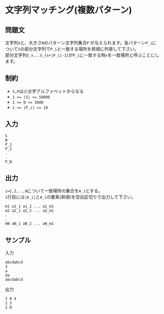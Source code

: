 # 文字列マッチング(複数パターン)

## 問題文

文字列`S`と、大きさ`N`のパターン文字列集合`P` が与えられます。各パターン`P_i`について`S`の部分文字列で`P_i`と一致する場所を昇順に列挙して下さい。  
部分文字列`S_x...S_{x+|P_i|-1}`が`P_i`に一致する時`x`を一致場所と呼ぶことにします。

## 制約

- `S,P`は小文字アルファベットからなる
- `1 <= |S| <= 50000`
- `1 <= N <= 5000`
- `1 <= |P_i| <= 10`

## 入力

```
S
N
P_1
P_2
.
.
P_N
```

## 出力

`i=1,2,..,N`について一致場所の集合を`A_i`とする。  
`i`行目には`|A_i|`と`A_i`の要素(昇順)を空白区切りで出力して下さい。

```
m1 a1_1 a1_2 ... a1_m1
m2 a2_1 a2_2 ... a2_m1
.
.
mN aN_1 aN_2 ... aN_m1
```

## サンプル

入力
```
abcdabcd
3
a
da
abcdabcd
```

出力
```
2 0 4
1 3
1 0
```
